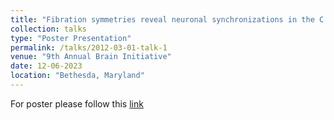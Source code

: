 ```yaml
---
title: "Fibration symmetries reveal neuronal synchronizations in the C.elegans connectome"
collection: talks
type: "Poster Presentation"
permalink: /talks/2012-03-01-talk-1
venue: "9th Annual Brain Initiative"
date: 12-06-2023
location: "Bethesda, Maryland"
---
```

For poster please follow this [link](https://brainmeeting2023.ipostersessions.com/Default.aspx?s=C6-8A-86-90-1D-74-6D-E2-27-E4-8F-4C-A7-6F-03-0A)
